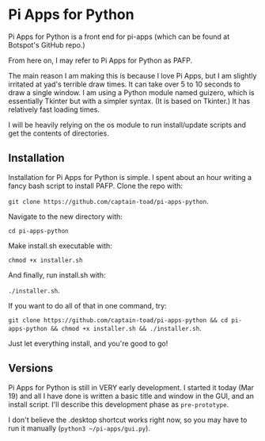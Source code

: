 # Pi Apps for Python

Pi Apps for Python is a front end for pi-apps (which can be found at Botspot's GitHub repo.)

From here on, I may refer to Pi Apps for Python as PAFP.

The main reason I am making this is because I love Pi Apps, but I am slightly irritated at yad's terrible draw times. It can take over 5 to 10 seconds to draw a single window. I am using a Python module named guizero, which is essentially Tkinter but with a simpler syntax. (It is based on Tkinter.) It has relatively fast loading times.

I will be heavily relying on the os module to run install/update scripts and get the contents of directories.

## Installation

Installation for Pi Apps for Python is simple. I spent about an hour writing a fancy bash script to install PAFP. Clone the repo with:

`git clone https://github.com/captain-toad/pi-apps-python`.

Navigate to the new directory with:

`cd pi-apps-python`

Make install.sh executable with:

`chmod +x installer.sh`

And finally, run install.sh with:

`./installer.sh`.

If you want to do all of that in one command, try:

`git clone https://github.com/captain-toad/pi-apps-python && cd pi-apps-python && chmod +x installer.sh && ./installer.sh`.

Just let everything install, and you're good to go!

## Versions

Pi Apps for Python is still in VERY early development. I started it today (Mar 19) and all I have done is written a basic title and window in the GUI, and an install script. I'll describe this development phase as `pre-prototype`.

I don't believe the .desktop shortcut works right now, so you may have to run it manually (`python3 ~/pi-apps/gui.py`).
